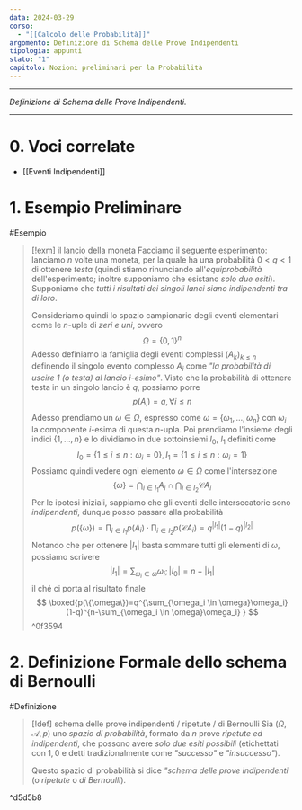 ```yaml
---
data: 2024-03-29
corso:
  - "[[Calcolo delle Probabilità]]"
argomento: Definizione di Schema delle Prove Indipendenti
tipologia: appunti
stato: "1"
capitolo: Nozioni preliminari per la Probabilità
---
```

- - -
*Definizione di Schema delle Prove Indipendenti.*
- - -
# 0. Voci correlate
- [[Eventi Indipendenti]]
# 1. Esempio Preliminare
#Esempio 
> [!exm] il lancio della moneta
> Facciamo il seguente esperimento: lanciamo $n$ volte una moneta, per la quale ha una probabilità $0<q<1$ di ottenere *testa* (quindi stiamo rinunciando all'*equiprobabilità* dell'esperimento; inoltre supponiamo che esistano *solo due esiti*). Supponiamo che *tutti i risultati dei singoli lanci siano indipendenti tra di loro*.
> 
> Consideriamo quindi lo spazio campionario degli eventi elementari come le $n$-uple di *zeri e uni*, ovvero
> $$
> \Omega = \{0,1\}^n
> $$
> Adesso definiamo la famiglia degli eventi complessi $(A_k)_{k\leq n}$ definendo il singolo evento complesso $A_i$ come *"la probabilità di uscire $1$ (o testa) al lancio $i$-esimo"*. 
> Visto che la probabilità di ottenere testa in un singolo lancio è $q$, possiamo porre
> $$
> p(A_i)=q, \forall i \leq n
> $$
> Adesso prendiamo un $\omega \in \Omega$, espresso come $\omega = \{\omega_1, \ldots, \omega_n\}$ con $\omega_i$ la componente $i$-esima di questa $n$-upla.
> Poi prendiamo l'insieme degli indici $\{1,\ldots,n\}$ e lo dividiamo in due sottoinsiemi $I_0$, $I_1$ definiti come
> $$
> I_0=\{1\leq i \leq n : \omega_i = 0\}, I_1=\{1\leq i \leq n: \omega_i = 1\}
> $$
> Possiamo quindi vedere ogni elemento $\omega \in \Omega$ come l'intersezione
> $$
> \{\omega\}=\bigcap_{i \in I_1}A_i \cap \bigcap_{i \in I_2}\mathcal{C}A_i
> $$
> Per le ipotesi iniziali, sappiamo che gli eventi delle intersecatorie sono *indipendenti*, dunque posso passare alla probabilità
> $$
> p(\{\omega\})=\prod_{i \in I_1}p(A_i) \cdot \prod_{i \in I_2}p(\mathcal{C}A_i) = q^{|I_1|}(1-q)^{|I_2|}
> $$
> Notando che per ottenere $|I_1|$ basta sommare tutti gli elementi di $\omega$, possiamo scrivere
> $$
> \left|I_1\right| = \sum_{\omega_i\in \omega} \omega_i ; |I_0|=n-|I_1|
> $$
> il ché ci porta al risultato finale
> $$
> \boxed{p(\{\omega\})=q^{\sum_{\omega_i \in \omega}\omega_i}(1-q)^{n-\sum_{\omega_i \in \omega}\omega_i} }
> $$
^0f3594

# 2. Definizione Formale dello schema di Bernoulli
#Definizione 
> [!def] schema delle prove indipendenti / ripetute / di Bernoulli
> Sia $(\Omega, \mathcal{A}, p)$ uno *spazio di probabilità*, formato da $n$ prove *ripetute ed indipendenti*, che possono avere *solo due esiti possibili* (etichettati con $1, 0$ e detti tradizionalmente come *"successo"* e *"insuccesso"*). 
> 
> Questo spazio di probabilità si dice *"schema delle prove indipendenti* (o *ripetute* o *di Bernoulli*).

^d5d5b8

